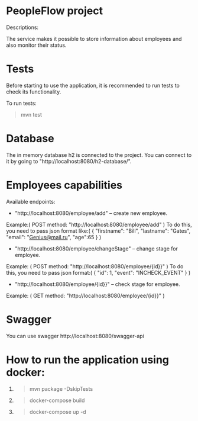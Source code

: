 # PeopleFlow project
Descriptions:

The service makes it possible to store information about employees and also monitor their status.


# Tests
Before starting to use the application, it is recommended to run tests to check its functionality.

To run tests:
> mvn test

# Database
The in memory database h2 is connected to the project. You can connect to it by going to "http://localhost:8080/h2-database/".


# Employees capabilities
Available endpoints:

- "http://localhost:8080/employee/add" – create new employee.

Example:( POST method: "http://localhost:8080/employee/add" )
To do this, you need to pass json format like:( {
"firstname": "Bill",
"lastname": "Gates",
"email": "Genius@mail.ru",
"age":65
} )


- "http://localhost:8080/employee/changeStage" – change stage for employee.

Example: ( POST method: "http://localhost:8080/employee/{id}}" )
To do this, you need to pass json format:( {
"id": 1,
"event": "INCHECK_EVENT"
} )


- "http://localhost:8080/employee/{id}}" – check stage for employee.

Example: ( GET method: "http://localhost:8080/employee/{id}}" )


# Swagger
You can use swagger http://localhost:8080/swagger-api


# How to run the application using docker:
1. > mvn package -DskipTests

2. >docker-compose build

3. >docker-compose up -d


